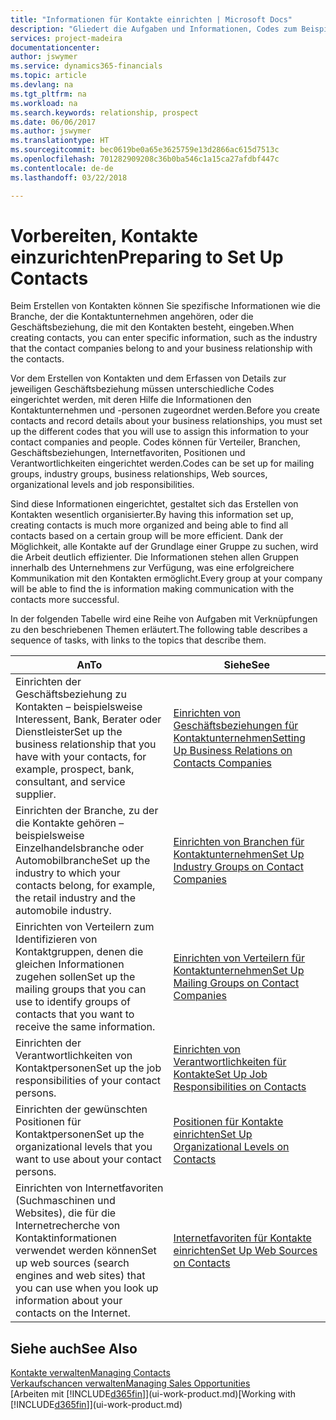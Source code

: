 ```yaml
---
title: "Informationen für Kontakte einrichten | Microsoft Docs"
description: "Gliedert die Aufgaben und Informationen, Codes zum Beispiel über Branchen und Geschäftsbeziehungen festzulegen, bevor Sie Kontakte erstellen."
services: project-madeira
documentationcenter: 
author: jswymer
ms.service: dynamics365-financials
ms.topic: article
ms.devlang: na
ms.tgt_pltfrm: na
ms.workload: na
ms.search.keywords: relationship, prospect
ms.date: 06/06/2017
ms.author: jswymer
ms.translationtype: HT
ms.sourcegitcommit: bec0619be0a65e3625759e13d2866ac615d7513c
ms.openlocfilehash: 701282909208c36b0ba546c1a15ca27afdbf447c
ms.contentlocale: de-de
ms.lasthandoff: 03/22/2018

---
```

# <a name="preparing-to-set-up-contacts"></a><span data-ttu-id="d8043-103">Vorbereiten, Kontakte einzurichten</span><span class="sxs-lookup"><span data-stu-id="d8043-103">Preparing to Set Up Contacts</span></span>
<span data-ttu-id="d8043-104">Beim Erstellen von Kontakten können Sie spezifische Informationen wie die Branche, der die Kontaktunternehmen angehören, oder die Geschäftsbeziehung, die mit den Kontakten besteht, eingeben.</span><span class="sxs-lookup"><span data-stu-id="d8043-104">When creating contacts, you can enter specific information, such as the industry that the contact companies belong to and your business relationship with the contacts.</span></span>

<span data-ttu-id="d8043-105">Vor dem Erstellen von Kontakten und dem Erfassen von Details zur jeweiligen Geschäftsbeziehung müssen unterschiedliche Codes eingerichtet werden, mit deren Hilfe die Informationen den Kontaktunternehmen und -personen zugeordnet werden.</span><span class="sxs-lookup"><span data-stu-id="d8043-105">Before you create contacts and record details about your business relationships, you must set up the different codes that you will use to assign this information to your contact companies and people.</span></span> <span data-ttu-id="d8043-106">Codes können für Verteiler, Branchen, Geschäftsbeziehungen, Internetfavoriten, Positionen und Verantwortlichkeiten eingerichtet werden.</span><span class="sxs-lookup"><span data-stu-id="d8043-106">Codes can be set up for mailing groups, industry groups, business relationships, Web sources, organizational levels and job responsibilities.</span></span>

<span data-ttu-id="d8043-107">Sind diese Informationen eingerichtet, gestaltet sich das Erstellen von Kontakten wesentlich organisierter.</span><span class="sxs-lookup"><span data-stu-id="d8043-107">By having this information set up, creating contacts is much more organized and being able to find all contacts based on a certain group will be more efficient.</span></span> <span data-ttu-id="d8043-108">Dank der Möglichkeit, alle Kontakte auf der Grundlage einer Gruppe zu suchen, wird die Arbeit deutlich effizienter. Die Informationen stehen allen Gruppen innerhalb des Unternehmens zur Verfügung, was eine erfolgreichere Kommunikation mit den Kontakten ermöglicht.</span><span class="sxs-lookup"><span data-stu-id="d8043-108">Every group at your company will be able to find the is information making communication with the contacts more successful.</span></span>

<span data-ttu-id="d8043-109">In der folgenden Tabelle wird eine Reihe von Aufgaben mit Verknüpfungen zu den beschriebenen Themen erläutert.</span><span class="sxs-lookup"><span data-stu-id="d8043-109">The following table describes a sequence of tasks, with links to the topics that describe them.</span></span> 

| <span data-ttu-id="d8043-110">An</span><span class="sxs-lookup"><span data-stu-id="d8043-110">To</span></span> | <span data-ttu-id="d8043-111">Siehe</span><span class="sxs-lookup"><span data-stu-id="d8043-111">See</span></span> |
| --- | --- |
| <span data-ttu-id="d8043-112">Einrichten der Geschäftsbeziehung zu Kontakten – beispielsweise Interessent, Bank, Berater oder Dienstleister</span><span class="sxs-lookup"><span data-stu-id="d8043-112">Set up the business relationship that you have with your contacts, for example, prospect, bank, consultant, and service supplier.</span></span> |[<span data-ttu-id="d8043-113">Einrichten von Geschäftsbeziehungen für Kontaktunternehmen</span><span class="sxs-lookup"><span data-stu-id="d8043-113">Setting Up Business Relations on Contacts Companies</span></span>](marketing-business-relations.md) |
| <span data-ttu-id="d8043-114">Einrichten der Branche, zu der die Kontakte gehören – beispielsweise Einzelhandelsbranche oder Automobilbranche</span><span class="sxs-lookup"><span data-stu-id="d8043-114">Set up the industry to which your contacts belong, for example, the retail industry and the automobile industry.</span></span> |[<span data-ttu-id="d8043-115">Einrichten von Branchen für Kontaktunternehmen</span><span class="sxs-lookup"><span data-stu-id="d8043-115">Set Up Industry Groups on Contact Companies</span></span>](marketing-industry-groups.md) |
| <span data-ttu-id="d8043-116">Einrichten von Verteilern zum Identifizieren von Kontaktgruppen, denen die gleichen Informationen zugehen sollen</span><span class="sxs-lookup"><span data-stu-id="d8043-116">Set up the mailing groups that you can use to identify groups of contacts that you want to receive the same information.</span></span> |[<span data-ttu-id="d8043-117">Einrichten von Verteilern für Kontaktunternehmen</span><span class="sxs-lookup"><span data-stu-id="d8043-117">Set Up Mailing Groups on Contact Companies</span></span>](marketing-mailing-groups.md) |
| <span data-ttu-id="d8043-118">Einrichten der Verantwortlichkeiten von Kontaktpersonen</span><span class="sxs-lookup"><span data-stu-id="d8043-118">Set up the job responsibilities of your contact persons.</span></span> |[<span data-ttu-id="d8043-119">Einrichten von Verantwortlichkeiten für Kontakte</span><span class="sxs-lookup"><span data-stu-id="d8043-119">Set Up Job Responsibilities on Contacts</span></span>](marketing-job-responsibilities.md) |
| <span data-ttu-id="d8043-120">Einrichten der gewünschten Positionen für Kontaktpersonen</span><span class="sxs-lookup"><span data-stu-id="d8043-120">Set up the organizational levels that you want to use about your contact persons.</span></span> |[<span data-ttu-id="d8043-121">Positionen für Kontakte einrichten</span><span class="sxs-lookup"><span data-stu-id="d8043-121">Set Up Organizational Levels on Contacts</span></span>](marketing-organizational-levels.md) |
| <span data-ttu-id="d8043-122">Einrichten von Internetfavoriten (Suchmaschinen und Websites), die für die Internetrecherche von Kontaktinformationen verwendet werden können</span><span class="sxs-lookup"><span data-stu-id="d8043-122">Set up web sources (search engines and web sites) that you can use when you look up information about your contacts on the Internet.</span></span> |[<span data-ttu-id="d8043-123">Internetfavoriten für Kontakte einrichten</span><span class="sxs-lookup"><span data-stu-id="d8043-123">Set Up Web Sources on Contacts</span></span>](marketing-web-sources.md) |

## <a name="see-also"></a><span data-ttu-id="d8043-124">Siehe auch</span><span class="sxs-lookup"><span data-stu-id="d8043-124">See Also</span></span>
[<span data-ttu-id="d8043-125">Kontakte verwalten</span><span class="sxs-lookup"><span data-stu-id="d8043-125">Managing Contacts</span></span>](marketing-contacts.md)  
[<span data-ttu-id="d8043-126">Verkaufschancen verwalten</span><span class="sxs-lookup"><span data-stu-id="d8043-126">Managing Sales Opportunities</span></span>](marketing-manage-sales-opportunities.md)  
<span data-ttu-id="d8043-127">[Arbeiten mit [!INCLUDE[d365fin](includes/d365fin_md.md)]](ui-work-product.md)</span><span class="sxs-lookup"><span data-stu-id="d8043-127">[Working with [!INCLUDE[d365fin](includes/d365fin_md.md)]](ui-work-product.md)</span></span>


